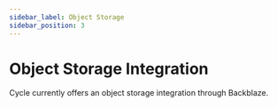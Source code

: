 ```yaml
---
sidebar_label: Object Storage
sidebar_position: 3
---
```



# Object Storage Integration
Cycle currently offers an object storage integration through Backblaze. 